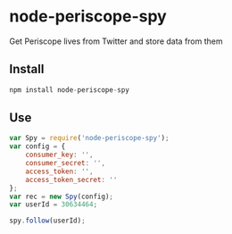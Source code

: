 # node-periscope-spy
Get Periscope lives from Twitter and store data from them

## Install
```js
npm install node-periscope-spy
```

## Use
```js
var Spy = require('node-periscope-spy');
var config = {
	consumer_key: '',
	consumer_secret: '',
	access_token: '',
	access_token_secret: ''
};
var rec = new Spy(config);
var userId = 30634464;

spy.follow(userId);
```
